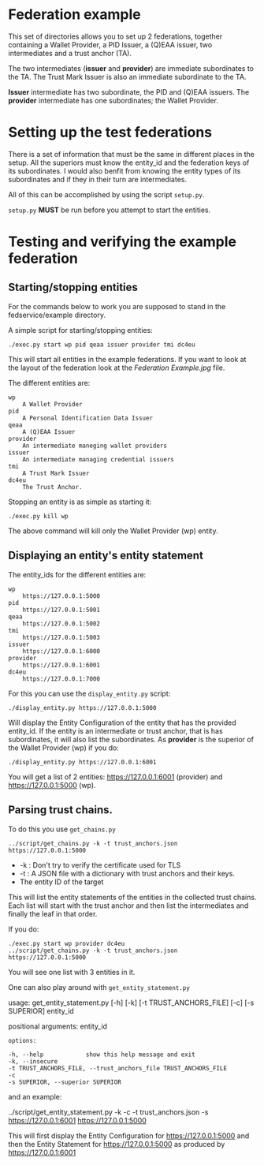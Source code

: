 # Federation example

This set of directories allows you to set up 2 federations, together
containing a Wallet Provider, a PID Issuer, a (Q)EAA issuer, two intermediates
and a trust anchor (TA).

The two intermediates (**issuer** and **provider**) are immediate subordinates to the TA.
The Trust Mark Issuer is also an immediate subordinate to the TA.

**Issuer** intermediate has two subordinate, the PID and (Q)EAA issuers.
The **provider** intermediate has one subordinates; the Wallet Provider.

# Setting up the test federations

There is a set of information that must be the same in different places in
the setup. All the superiors must know the entity_id and the federation keys of
its subordinates. I would also benfit from knowing the entity types of its subordinates
and if they in their turn are intermediates.

All of this can be accomplished by using the script `setup.py`. 

`setup.py` **MUST** be run before you attempt to start the entities. 

# Testing and verifying the example federation

## Starting/stopping entities

For the commands below to work you are supposed to
stand in the fedservice/example directory.

A simple script for starting/stopping entities:

    ./exec.py start wp pid qeaa issuer provider tmi dc4eu

This will start all entities in the example federations.
If you want to look at the layout of the federation look at the 
_Federation Example.jpg_ file.

The different entities are:

    wp
        A Wallet Provider
    pid
        A Personal Identification Data Issuer
    qeaa
        A (Q)EAA Issuer
    provider
        An intermediate maneging wallet providers
    issuer
        An intermediate managing credential issuers
    tmi
        A Trust Mark Issuer
    dc4eu
        The Trust Anchor.

Stopping an entity is as simple as starting it:

    ./exec.py kill wp

The above command will kill only the Wallet Provider (wp) entity.

## Displaying an entity's entity statement

The entity_ids for the different entities are:

    wp
        https://127.0.0.1:5000
    pid 
        https://127.0.0.1:5001
    qeaa
        https://127.0.0.1:5002
    tmi
        https://127.0.0.1:5003
    issuer
        https://127.0.0.1:6000
    provider
        https://127.0.0.1:6001
    dc4eu
        https://127.0.0.1:7000

For this you can use the `display_entity.py` script:

    ./display_entity.py https://127.0.0.1:5000

Will display the Entity Configuration of the entity that has the provided entity_id.
If the entity is an intermediate or trust anchor, that is has subordinates,
it will also list the subordinates. 
As **provider** is the superior of the Wallet Provider (wp) if you do:

    ./display_entity.py https://127.0.0.1:6001

You will get a list of 2 entities: https://127.0.0.1:6001 (provider)
and https://127.0.0.1:5000 (wp).

## Parsing trust chains.

To do this you use `get_chains.py`

    ../script/get_chains.py -k -t trust_anchors.json https://127.0.0.1:5000

* -k : Don't try to verify the certificate used for TLS
* -t : A JSON file with a dictionary with trust anchors and their keys.
* The entity ID of the target

This will list the entity statements of the entities in the collected trust 
chains. Each list will start with the trust anchor and then list the
intermediates and finally the leaf in that order.

If you do:

    ./exec.py start wp provider dc4eu
    ../script/get_chains.py -k -t trust_anchors.json https://127.0.0.1:5000

You will see one list with 3 entities in it.

One can also play around with `get_entity_statement.py`

usage: get_entity_statement.py [-h] [-k] [-t TRUST_ANCHORS_FILE] [-c] [-s SUPERIOR] entity_id

positional arguments:
    entity_id

    options:

    -h, --help            show this help message and exit
    -k, --insecure 
    -t TRUST_ANCHORS_FILE, --trust_anchors_file TRUST_ANCHORS_FILE
    -c
    -s SUPERIOR, --superior SUPERIOR

and an example:

../script/get_entity_statement.py -k -c -t trust_anchors.json -s https://127.0.0.1:6001 
https://127.0.0.1:5000

This will first display the Entity Configuration for https://127.0.0.1:5000
and then the Entity Statement for https://127.0.0.1:5000 as produced by
https://127.0.0.1:6001